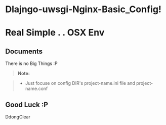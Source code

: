 Dlajngo-uwsgi-Nginx-Basic_Config!
===================
Real Simple  . . OSX Env
===================


Documents
-------------
There is no Big Things  :P

> **Note:**

> - Just focuse on config 
><i class="icon-folder-open"></i>DIR's project-name.ini file and 
><i class="icon-file"></i> project-name.conf
>  


Good Luck :P 
------------

DdongClear
